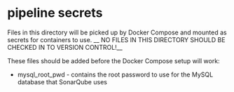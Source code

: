 # pipeline secrets
Files in this directory will be picked up by Docker Compose and mounted as secrets for containers to use. __ NO FILES IN THIS DIRECTORY SHOULD BE CHECKED IN TO VERSION CONTROL!__

These files should be added before the Docker Compose setup will work:
* mysql_root_pwd - contains the root password to use for the MySQL database that SonarQube uses

